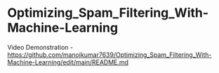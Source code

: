 # Optimizing_Spam_Filtering_With-Machine-Learning

Video Demonstration -  https://github.com/manojkumar7639/Optimizing_Spam_Filtering_With-Machine-Learning/edit/main/README.md
